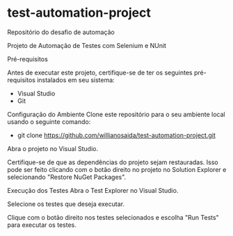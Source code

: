 # test-automation-project
Repositório do desafio de automação

Projeto de Automação de Testes com Selenium e NUnit

Pré-requisitos

Antes de executar este projeto, certifique-se de ter os seguintes pré-requisitos instalados em seu sistema:

- Visual Studio
- Git

Configuração do Ambiente
Clone este repositório para o seu ambiente local usando o seguinte comando:
- git clone https://github.com/willianosaida/test-automation-project.git
  
Abra o projeto no Visual Studio.

Certifique-se de que as dependências do projeto sejam restauradas. Isso pode ser feito clicando com o botão direito no projeto no Solution Explorer e selecionando "Restore NuGet Packages".

Execução dos Testes
Abra o Test Explorer no Visual Studio.

Selecione os testes que deseja executar.

Clique com o botão direito nos testes selecionados e escolha "Run Tests" para executar os testes.

